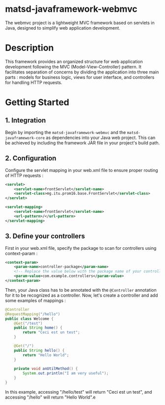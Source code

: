 # matsd-javaframework-webmvc

The webmvc project is a lightweight MVC framework based on servlets in Java, designed to simplify web application development.

# Description

This framework provides an organized structure for web application development following the MVC (Model-View-Controller) pattern. It facilitates separation of concerns by dividing the application into three main parts : models for business logic, views for user interface, and controllers for handling HTTP requests.

# Getting Started

## 1. Integration

Begin by importing the `matsd-javaframework-webmvc` and the `matsd-javaframework-core` as dependencies into your Java web project. This can be achieved by including the framework JAR file in your project's build path.

## 2. Configuration

Configure the servlet mapping in your web.xml file to ensure proper routing of HTTP requests :

```xml
<servlet>
    <servlet-name>frontServlet</servlet-name>
    <servlet-class>mg.itu.prom16.base.FrontServlet</servlet-class>
</servlet>

<servlet-mapping>
    <servlet-name>frontServlet</servlet-name>
    <url-pattern>/</url-pattern>
</servlet-mapping>
```

## 3. Define your controllers

First in your web.xml file, specify the package to scan for controllers using context-param :

```xml
<context-param>
    <param-name>controller-package</param-name>
    <!-- Replace the value below with the package name of your controllers -->
    <param-value>com.example.controllers</param-value>
</context-param>
```
Then, your Java class has to be annotated with the `@Controller` annotation for it to be recognized as a controller.
Now, let's create a controller and add some examples of mappings :

```java
@Controller
@RequestMapping("/hello")
public class Welcome {
    @Get("/test")
    public String home() {
        return "Ceci est un test";
    }

    @Get("/")
    public String hello() {
        return "Hello World";
    }
    
    private void anUtilMethod() {
        System.out.println("I am very useful");
    }
}
```

In this example, accessing "/hello/test" will return "Ceci est un test", and accessing "/hello" will return "Hello World".e 
